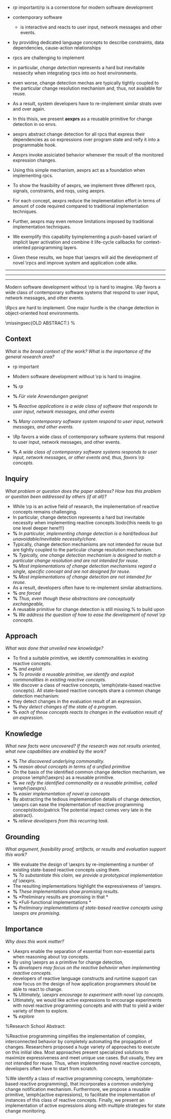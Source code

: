 - *rp* important/rp is a cornerstone for modern software development
- contemporary software
  - is interactive and reacts to user input, network messages and other events.
- by providing dedicated language concepts to describe constraints, data dependencies, cause-action relationships

- rpcs are challenging to implement
- in particular, *change detection* represents a hard but inevitable nessecity when integrating rpcs into oo host environments.
- even worse, change detection mechas are typically tightly coupled to the particular change resolution mechanism and, thus, not available for reuse.
- As a result, system developers have to re-implement similar strats over and over again.

- In this thisis, we present **aexprs** as a reusable primitive for change detection in oo envs.
- aexprs abstract change detection for all rpcs that express their dependencies as oo expressions over program state and reify it into a programmable hook.
- Aexprs invoke assiciated behavior whenever the result of the monitored expression changes.
- Using this simple mechanism, aexprs act as a foundation when implementing rpcs.

- To show the feasibility of aexprs, we implement three different rpcs, signals, constraints, and roqs, using aexprs.
- For each concept, aexprs reduce the implementation effort in terms of amount of code required compared to traditional implementation techniques.

- Further, aexprs may even remove limitations imposed by traditional implementation techniques.
- We exemplify this capabilty byimplementing a push-based variant of implicit layer activation and combine it life-cycle callbacks for context-oriented pprogramming layers.

- Given these results, we hope that \aexprs will aid the development of novel \rpcs and improve system and application code alike.

---
---
---

Modern software development without \rp is hard to imagine.
\Rp favors a wide class of contemporary software systems that respond to user input, network messages, and other events.

\Rpcs are hard to implement.
One major hurdle is the change detection in object-oriented host environments.




\missingsec{OLD ABSTRACT:}
%
## Context
*What is the broad context of the work? What is the importance of the general research area?*

- rp important

- Modern software development without \rp is hard to imagine.
- **%** *rp*
- **%** *Für viele Anwendungen geeignet*
- **%** *Reactive applications is a wide class of software that responds to user input, network messages, and other events*
- **%** *Many contemporary software system respond to user input, network messages, and other events.*
- \Rp favors a wide class of contemporary software systems that respond to user input, network messages, and other events.
- **%** *A wide class of contemporary software systems responds to user input, network messages, or other events and, thus, favors \rp concepts.*

## Inquiry
*What problem or question does the paper address? How has this problem or question been addressed by others (if at all)?*

- While \rp is an active field of research, the implementation of reactive concepts remains challenging.
- In particular, change detection represents a hard but inevitable necessity when implementing reactive concepts.\todo{this needs to go one level deeper here!!!}
- **%** *In particular, implementing change detection is a hard/tedious but unavoidable/inevitable necessity/chore.*
- Typically, change detection mechanisms are not intended for reuse but are tightly coupled to the particular change resolution mechanism.
- **%** *Typically, one change detection mechanism is designed to match a particular change resolution and are not intended for reuse.*
- **%** *Most implementations of change detection mechanisms regard a single, specific concept and are not designed for reuse.*
- **%** *Most implementations of change detection are not intended for reuse.*
- As a result, developers often have to re-implement similar abstractions.
- **%** *are forced*
- **%** *Thus, even though these abstractions are conceptually exchangeable,*
- A reusable primitive for change detection is still missing.% to build upon
- **%** *We address the question of how to ease the development of novel \rp concepts.*

## Approach
*What was done that unveiled new knowledge?*

- To find a suitable primitive, we identify commonalities in existing reactive concepts.
- **%** *and exploit*
- **%** *To provide a reusable primitive, we identify and exploit commonalities in existing reactive concepts.*
- We discover a class of reactive concepts, \emph{state-based reactive concepts}. All state-based reactive concepts share a common change detection mechanism:
- they detect changes in the evaluation result of an expression.
- **%** *they detect changes of the state of a program.*
- **%** *each of those concepts reacts to changes in the evaluation result of an expression.*

## Knowledge
*What new facts were uncovered? If the research was not results oriented, what new capabilities are enabled by the work?*

- **%** *The discovered underlying commonality.*
- **%** *reason about concepts in terms of a unified primitive*
- On the basis of the identified common change detection mechanism, we propose \emph{\aexprs} as a reusable primitive.
- **%** *we reify the identified commonality as a reusable primitive, called \emph{\aexprs}.*
- **%** *easier implementation of novel rp concepts*
- By abstracting the tedious implementation details of change detection, \aexprs can ease the implementation of reactive programming concepts\todo{patrick The potential impact comes very late in the abstract}.
- **%** *relieve developers from this recurring task.*

## Grounding
*What argument, feasibility proof, artifacts, or results and evaluation support this work?*

- We evaluate the design of \aexprs by re-implementing a number of existing state-based reactive concepts using them.
- **%** *To substantiate this claim, we provide a prototypical implementation of \aexprs.*
- The resulting implementations highlight the expressiveness of \aexprs.
- **%** *These implementations show promising results.*
- **%** *Preliminary results are promising in that *
- **%** *Full-functional implementations *
- **%** *Preliminary implementations of state-based reactive concepts using \aexprs are promising.*

## Importance
*Why does this work matter?*

- \Aexprs enable the separation of essential from non-essential parts when reasoning about \rp concepts.
- By using \aexprs as a primitive for change detection,
- **%** *developers may focus on the reactive behavior when implementing reactive concepts.*
- developers of reactive language constructs and runtime support can now focus on the design of how application programmers should be able to react to change.
- **%** *Ultimately, \aexprs encourage to experiment with novel \rp concepts.*
- Ultimately, we would like active expressions to encourage experiments with novel reactive programming concepts and with that to yield a wider variety of them to explore.
- **%** *explore*

%Research School Abstract:

%Reactive programming simplifies the implementation of complex, interconnected behavior by completely automating the propagation of changes. Researchers proposed a huge variety of approaches to execute on this initial idea. Most approaches present specialized solutions to maximize expressiveness and meet unique use cases. But usually, they are not intended for reuse. Thus, when implementing novel reactive concepts, developers often have to start from scratch.

%We identify a class of reactive programming concepts, \emph{state-based reactive programming}, that incorporates a common underlying change notification mechanism. Furthermore, we propose a reusable primitive, \emph{active expressions}, to facilitate the implementation of instances of this class of reactive concepts. Finally, we present an implementation of active expressions along with multiple strategies for state change monitoring.
